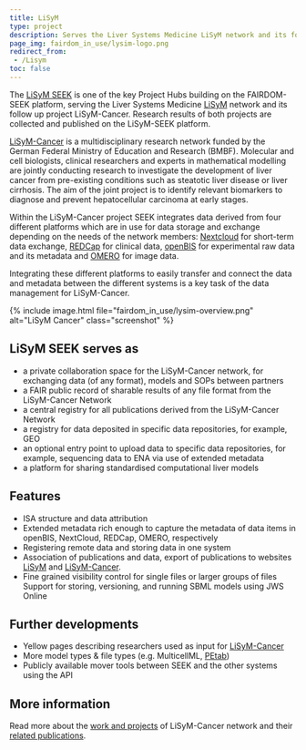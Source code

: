 ```yaml
---
title: LiSyM
type: project
description: Serves the Liver Systems Medicine LiSyM network and its follow up project LiSyM-Cancer.
page_img: fairdom_in_use/lysim-logo.png
redirect_from:
 - /Lisym
toc: false
---
```

<!--
The [LiSyM SEEK](https://seek.lisym.org) is one of the key Project Hubs build on the FAIRDOM-SEEK platform, serving the LiSyM network. Liver Systems Medicine (LiSyM) project is a network of German research centers and institutions, working together to develop a Systems Medicine approach to study early and advanced liver disease. It was funded by the German Ministry for Education and Research (BMBF, Bundesministerium für Bildung und Forschung) and in the tradition of a 15 year long initiative towards clinically actionable systems understanding of the liver. The BMBF enables active contribution of LiSyM data managers to the FAIRDOM project.

The project members use the [LiSyM SEEK](https://seek.lisym.org) to upload and or interlink experimental data, as well as organizing computational models build from these. 
-->
<!-- {% include image.html file="LiSyM.png" alt="LiSyM SEEK" %} -->

The [LiSyM SEEK](https://seek.lisym.org/) is one of the key Project Hubs building on the FAIRDOM-SEEK platform, serving the Liver Systems Medicine [LiSyM](https://www.lisym.org/) network  and its follow up project LiSyM-Cancer. Research results of both projects are collected and published on the LiSyM-SEEK platform.

[LiSyM-Cancer](https://www.lisym-cancer.org/) is a multidisciplinary research network funded by the German Federal Ministry of Education and Research (BMBF). Molecular and cell biologists, clinical researchers and experts in mathematical modelling are jointly conducting research to investigate the development of liver cancer from pre-existing conditions such as steatotic liver disease or liver cirrhosis. The aim of the joint project is to identify relevant biomarkers to diagnose and prevent hepatocellular carcinoma at early stages.

Within the LiSyM-Cancer project SEEK integrates data derived from four different platforms which are in use for data storage and exchange depending on the needs of the network members: [Nextcloud](https://nextcloud.com/) for short-term data exchange, [REDCap](https://www.project-redcap.org/) for clinical data, [openBIS](https://openbis.ch/) for experimental raw data and its metadata and [OMERO](https://www.openmicroscopy.org/omero/) for image data.

Integrating these different platforms to easily transfer and connect the data and metadata between the different systems is a key task of the data management for LiSyM-Cancer.

{% include image.html file="fairdom_in_use/lysim-overview.png" alt="LiSyM Cancer" class="screenshot" %}

## LiSyM SEEK serves as

- a private collaboration space for the LiSyM-Cancer network, for exchanging data (of any format), models and SOPs between partners
- a FAIR public record of sharable results of any file format from the LiSyM-Cancer Network
- a central registry for all publications derived from the LiSyM-Cancer Network
- a registry for data deposited in specific data repositories, for example, GEO
- an optional entry point to upload data to specific data repositories, for example, sequencing data to ENA via use of extended metadata
- a platform for sharing standardised computational liver models

## Features 

- ISA structure and data attribution
- Extended metadata rich enough to capture the metadata of data items in openBIS, NextCloud, REDCap, OMERO, respectively
- Registering remote data and storing data in one system
- Association of publications and data, export of publications to websites [LiSyM](https://www.lisym.org) and [LiSyM-Cancer](https://www.lisym-cancer.org).
- Fine grained visibility control for single files or larger groups of files
Support for storing, versioning, and running SBML models using JWS Online

## Further developments

- Yellow pages describing researchers used as input for [LiSyM-Cancer](https://www.lisym-cancer.org) 
- More model types & file types  (e.g. MulticellML, [PEtab](https://petab.readthedocs.io)) 
- Publicly available mover tools between SEEK and the other systems using the API

## More information

Read more about the [work and projects](https://www.lisym-cancer.org/projects) of LiSyM-Cancer network and their [related publications](https://seek.lisym.org/publications).

